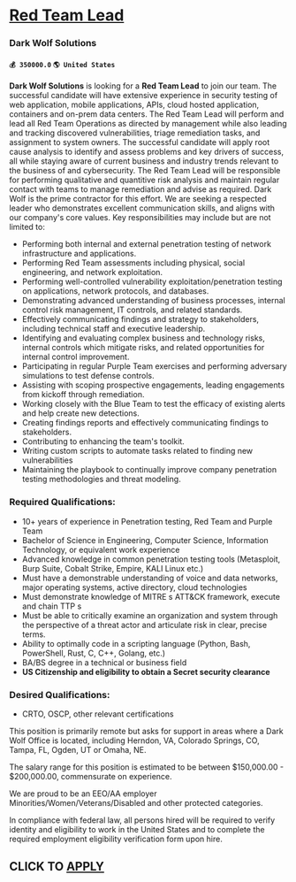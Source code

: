 # [Red Team Lead](https://www.remotewlb.com/apply/red-team-lead-55914)  
### Dark Wolf Solutions  
#### `💰 350000.0` `🌎 United States`  

**Dark Wolf Solutions** is looking for a **Red Team Lead** to join our team. The successful candidate will have extensive experience in security testing of web application, mobile applications, APIs, cloud hosted application, containers and on-prem data centers. The Red Team Lead will perform and lead all Red Team Operations as directed by management while also leading and tracking discovered vulnerabilities, triage remediation tasks, and assignment to system owners. The successful candidate will apply root cause analysis to identify and assess problems and key drivers of success, all while staying aware of current business and industry trends relevant to the business of and cybersecurity. The Red Team Lead will be responsible for performing qualitative and quantitive risk analysis and maintain regular contact with teams to manage remediation and advise as required. Dark Wolf is the prime contractor for this effort. We are seeking a respected leader who demonstrates excellent
communication skills, and aligns with our company's core values. Key responsibilities may include but are not limited to:

  * Performing both internal and external penetration testing of network infrastructure and applications.
  * Performing Red Team assessments including physical, social engineering, and network exploitation.
  * Performing well-controlled vulnerability exploitation/penetration testing on applications, network protocols, and databases.
  * Demonstrating advanced understanding of business processes, internal control risk management, IT controls, and related standards.
  * Effectively communicating findings and strategy to stakeholders, including technical staff and executive leadership.
  * Identifying and evaluating complex business and technology risks, internal controls which mitigate risks, and related opportunities for internal control improvement.
  * Participating in regular Purple Team exercises and performing adversary simulations to test defense controls.
  * Assisting with scoping prospective engagements, leading engagements from kickoff through remediation.
  * Working closely with the Blue Team to test the efficacy of existing alerts and help create new detections.
  * Creating findings reports and effectively communicating findings to stakeholders.
  * Contributing to enhancing the team's toolkit.
  * Writing custom scripts to automate tasks related to finding new vulnerabilities
  * Maintaining the playbook to continually improve company penetration testing methodologies and threat modeling.

### Required Qualifications:

  * 10+ years of experience in Penetration testing, Red Team and Purple Team
  * Bachelor of Science in Engineering, Computer Science, Information Technology, or equivalent work experience
  * Advanced knowledge in common penetration testing tools (Metasploit, Burp Suite, Cobalt Strike, Empire, KALI Linux etc.)
  * Must have a demonstrable understanding of voice and data networks, major operating systems, active directory, cloud technologies
  * Must demonstrate knowledge of MITRE s ATT&CK framework, execute and chain TTP s
  * Must be able to critically examine an organization and system through the perspective of a threat actor and articulate risk in clear, precise terms.
  * Ability to optimally code in a scripting language (Python, Bash, PowerShell, Rust, C, C++, Golang, etc.)
  * BA/BS degree in a technical or business field
  * **US Citizenship and eligibility to obtain a Secret security clearance**

### Desired Qualifications:

  * CRTO, OSCP, other relevant certifications

This position is primarily remote but asks for support in areas where a Dark Wolf Office is located, including Herndon, VA, Colorado Springs, CO, Tampa, FL, Ogden, UT or Omaha, NE.  
  
The salary range for this position is estimated to be between $150,000.00 - $200,000.00, commensurate on experience.

We are proud to be an EEO/AA employer Minorities/Women/Veterans/Disabled and other protected categories.  
  
In compliance with federal law, all persons hired will be required to verify identity and eligibility to work in the United States and to complete the required employment eligibility verification form upon hire.  
## CLICK TO [APPLY](https://www.remotewlb.com/apply/red-team-lead-55914)

